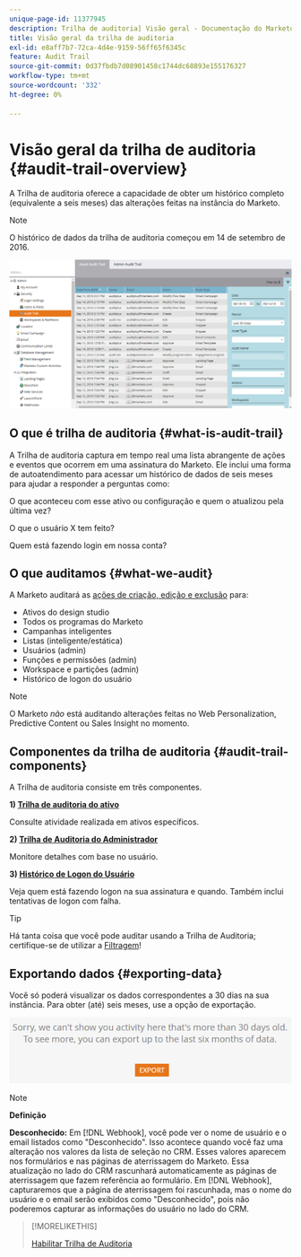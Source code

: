 ```yaml
---
unique-page-id: 11377945
description: Trilha de auditoria] Visão geral - Documentação do Marketo - Documentação do produto
title: Visão geral da trilha de auditoria
exl-id: e8aff7b7-72ca-4d4e-9159-56ff65f6345c
feature: Audit Trail
source-git-commit: 0d37fbdb7d08901458c1744dc68893e155176327
workflow-type: tm+mt
source-wordcount: '332'
ht-degree: 0%

---
```


# Visão geral da trilha de auditoria {#audit-trail-overview}

A Trilha de auditoria oferece a capacidade de obter um histórico completo (equivalente a seis meses) das alterações feitas na instância do Marketo.

>[!NOTE]
>
>O histórico de dados da trilha de auditoria começou em 14 de setembro de 2016.

![](assets/audit-trail-overview-1.png)

## O que é trilha de auditoria {#what-is-audit-trail}

A Trilha de auditoria captura em tempo real uma lista abrangente de ações e eventos que ocorrem em uma assinatura do Marketo. Ele inclui uma forma de autoatendimento para acessar um histórico de dados de seis meses para ajudar a responder a perguntas como:

O que aconteceu com esse ativo ou configuração e quem o atualizou pela última vez?

O que o usuário X tem feito?

Quem está fazendo login em nossa conta?

## O que auditamos {#what-we-audit}

A Marketo auditará as [ações de criação, edição e exclusão](/help/marketo/product-docs/administration/audit-trail/change-details-in-audit-trail.md) para:

* Ativos do design studio
* Todos os programas do Marketo
* Campanhas inteligentes
* Listas (inteligente/estática)
* Usuários (admin)
* Funções e permissões (admin)
* Workspace e partições (admin)
* Histórico de logon do usuário

>[!NOTE]
>
>O Marketo _não_ está auditando alterações feitas no Web Personalization, Predictive Content ou Sales Insight no momento.

## Componentes da trilha de auditoria {#audit-trail-components}

A Trilha de auditoria consiste em três componentes.

**1) [Trilha de auditoria do ativo](/help/marketo/product-docs/administration/audit-trail/change-details-in-audit-trail.md#asset-audit-trail)**

Consulte atividade realizada em ativos específicos.

**2) [Trilha de Auditoria do Administrador](/help/marketo/product-docs/administration/audit-trail/change-details-in-audit-trail.md#admin-audit-trail)**

Monitore detalhes com base no usuário.

**3) [Histórico de Logon do Usuário](/help/marketo/product-docs/administration/audit-trail/user-login-history.md)**

Veja quem está fazendo logon na sua assinatura e quando. Também inclui tentativas de logon com falha.

>[!TIP]
>
>Há tanta coisa que você pode auditar usando a Trilha de Auditoria; certifique-se de utilizar a [Filtragem](/help/marketo/product-docs/administration/audit-trail/filtering-in-audit-trail.md)!

## Exportando dados {#exporting-data}

Você só poderá visualizar os dados correspondentes a 30 dias na sua instância. Para obter (até) seis meses, use a opção de exportação.

![](assets/two.png)

>[!NOTE]
>
>**Definição**
>
>**Desconhecido:** Em [!DNL Webhook], você pode ver o nome de usuário e o email listados como &quot;Desconhecido&quot;. Isso acontece quando você faz uma alteração nos valores da lista de seleção no CRM. Esses valores aparecem nos formulários e nas páginas de aterrissagem do Marketo. Essa atualização no lado do CRM rascunhará automaticamente as páginas de aterrissagem que fazem referência ao formulário. Em [!DNL Webhook], capturaremos que a página de aterrissagem foi rascunhada, mas o nome do usuário e o email serão exibidos como &quot;Desconhecido&quot;, pois não poderemos capturar as informações do usuário no lado do CRM.

>[!MORELIKETHIS]
>
>[Habilitar Trilha de Auditoria](/help/marketo/product-docs/administration/audit-trail/enable-audit-trail.md)
